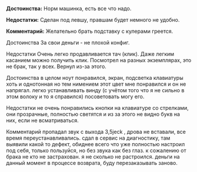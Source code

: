 **Достоинства:**
Норм машинка, есть все что надо.

**Недостатки:**
Сделан под левшу, правшам будет немного не удобно.

**Комментарий:**
Желательно брать подставку с кулерами греется.

Достоинства
За свои деньги - не плохой конфиг.

Недостатки
Очень легко продавливается тач (клик). Даже легким касанием можно получить клик. Посмотрел на разных экземплярах, это не брак, так у всех. Вернул из-за этого.

Достоинства
в целом ноут понравился,  экран, подсветка клавиатуры хоть и однотонная но тем нимением этот цвет мне понравился и он не напрягал.  легко устанавливать винду (с учётом того что я не сильно в этом волоку и то я справился) посоветовать могу его.

Недостатки
не очень понравились кнопки на клавиатуре со стрелками, они прозрачные, полностью светятся и из за этого не видно букв на них, если не всматриваться.

Комментарий
пропадал звук с выхода 3,5jeck , дрова не вставали, все время переустанавливались. сдал в сервис на диагностику, там выявили какой то  дефект, обиднее всего что уже полностью настроил под себя, только пользуйся, но без звука как без глаз.  к сожалению от брака не кто не застрахован. я не сколько не растроился. деньги на данный момент в процессе возврата, буду перезаказывать заново.